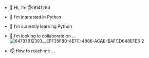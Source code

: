 - 👋 Hi, I’m @19141293
- 👀 I’m interested in Python
- 🌱 I’m currently learning Python
- 💞️ I’m looking to collaborate on ...![64797812393__EFF35F80-4E7C-4866-ACAE-BAFCD648EFE6 2](https://user-images.githubusercontent.com/98406646/155405804-32d131b9-78b3-40ba-9214-851d39c88779.JPG)

- 📫 How to reach me ...

<!---
19141293/19141293 is a ✨ special ✨ repository because its `README.md` (this file) appears on your GitHub profile.
You can click the Preview link to take a look at your changes.
--->
